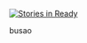 
[![Stories in Ready](https://badge.waffle.io/paflopes/busao-app.svg?label=ready&title=Ready)](http://waffle.io/paflopes/busao-app)

busao
